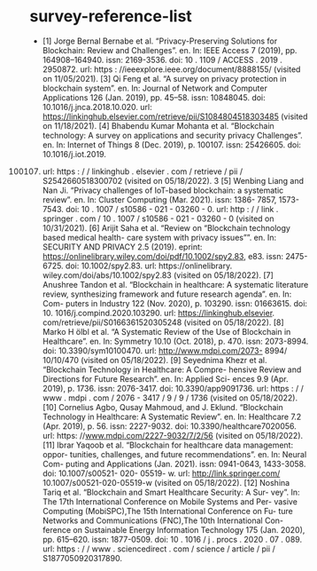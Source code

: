 # survey-reference-list

- [1] Jorge Bernal Bernabe et al. “Privacy-Preserving Solutions for Blockchain:
Review and Challenges”. en. In: IEEE Access 7 (2019), pp. 164908–164940.
issn: 2169-3536. doi: 10 . 1109 / ACCESS . 2019 . 2950872. url: https :
//ieeexplore.ieee.org/document/8888155/ (visited on 11/05/2021).
[3] Qi Feng et al. “A survey on privacy protection in blockchain system”.
en. In: Journal of Network and Computer Applications 126 (Jan. 2019),
pp. 45–58. issn: 10848045. doi: 10.1016/j.jnca.2018.10.020. url:
https://linkinghub.elsevier.com/retrieve/pii/S1084804518303485
(visited on 11/18/2021).
[4] Bhabendu Kumar Mohanta et al. “Blockchain technology: A survey on
applications and security privacy Challenges”. en. In: Internet of Things
8 (Dec. 2019), p. 100107. issn: 25426605. doi: 10.1016/j.iot.2019.
100107. url: https : / / linkinghub . elsevier . com / retrieve / pii /
S2542660518300702 (visited on 05/18/2022).
3
[5] Wenbing Liang and Nan Ji. “Privacy challenges of IoT-based blockchain:
a systematic review”. en. In: Cluster Computing (Mar. 2021). issn: 1386-
7857, 1573-7543. doi: 10 . 1007 / s10586 - 021 - 03260 - 0. url: http :
/ / link . springer . com / 10 . 1007 / s10586 - 021 - 03260 - 0 (visited on
10/31/2021).
[6] Arijit Saha et al. “Review on “Blockchain technology based medical health-
care system with privacy issues””. en. In: SECURITY AND PRIVACY
2.5 (2019). eprint: https://onlinelibrary.wiley.com/doi/pdf/10.1002/spy2.83,
e83. issn: 2475-6725. doi: 10.1002/spy2.83. url: https://onlinelibrary.
wiley.com/doi/abs/10.1002/spy2.83 (visited on 05/18/2022).
[7] Anushree Tandon et al. “Blockchain in healthcare: A systematic literature
review, synthesizing framework and future research agenda”. en. In: Com-
puters in Industry 122 (Nov. 2020), p. 103290. issn: 01663615. doi: 10.
1016/j.compind.2020.103290. url: https://linkinghub.elsevier.
com/retrieve/pii/S0166361520305248 (visited on 05/18/2022).
[8] Marko H ̈olbl et al. “A Systematic Review of the Use of Blockchain in
Healthcare”. en. In: Symmetry 10.10 (Oct. 2018), p. 470. issn: 2073-8994.
doi: 10.3390/sym10100470. url: http://www.mdpi.com/2073- 8994/
10/10/470 (visited on 05/18/2022).
[9] Seyednima Khezr et al. “Blockchain Technology in Healthcare: A Compre-
hensive Review and Directions for Future Research”. en. In: Applied Sci-
ences 9.9 (Apr. 2019), p. 1736. issn: 2076-3417. doi: 10.3390/app9091736.
url: https : / / www . mdpi . com / 2076 - 3417 / 9 / 9 / 1736 (visited on
05/18/2022).
[10] Cornelius Agbo, Qusay Mahmoud, and J. Eklund. “Blockchain Technology
in Healthcare: A Systematic Review”. en. In: Healthcare 7.2 (Apr. 2019),
p. 56. issn: 2227-9032. doi: 10.3390/healthcare7020056. url: https:
//www.mdpi.com/2227-9032/7/2/56 (visited on 05/18/2022).
[11] Ibrar Yaqoob et al. “Blockchain for healthcare data management: oppor-
tunities, challenges, and future recommendations”. en. In: Neural Com-
puting and Applications (Jan. 2021). issn: 0941-0643, 1433-3058. doi:
10.1007/s00521- 020- 05519- w. url: http://link.springer.com/
10.1007/s00521-020-05519-w (visited on 05/18/2022).
[12] Noshina Tariq et al. “Blockchain and Smart Healthcare Security: A Sur-
vey”. In: The 17th International Conference on Mobile Systems and Per-
vasive Computing (MobiSPC),The 15th International Conference on Fu-
ture Networks and Communications (FNC),The 10th International Con-
ference on Sustainable Energy Information Technology 175 (Jan. 2020),
pp. 615–620. issn: 1877-0509. doi: 10 . 1016 / j . procs . 2020 . 07 . 089.
url: https : / / www . sciencedirect . com / science / article / pii /
S1877050920317890.
